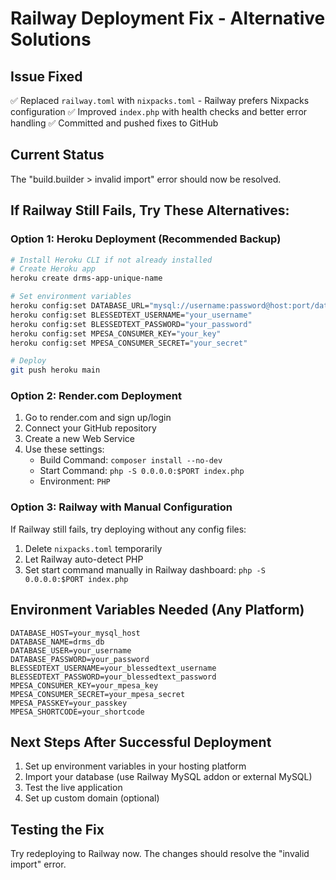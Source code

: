 # Railway Deployment Fix - Alternative Solutions

## Issue Fixed
✅ Replaced `railway.toml` with `nixpacks.toml` - Railway prefers Nixpacks configuration
✅ Improved `index.php` with health checks and better error handling
✅ Committed and pushed fixes to GitHub

## Current Status
The "build.builder > invalid import" error should now be resolved. 

## If Railway Still Fails, Try These Alternatives:

### Option 1: Heroku Deployment (Recommended Backup)
```bash
# Install Heroku CLI if not already installed
# Create Heroku app
heroku create drms-app-unique-name

# Set environment variables
heroku config:set DATABASE_URL="mysql://username:password@host:port/database"
heroku config:set BLESSEDTEXT_USERNAME="your_username"
heroku config:set BLESSEDTEXT_PASSWORD="your_password"
heroku config:set MPESA_CONSUMER_KEY="your_key"
heroku config:set MPESA_CONSUMER_SECRET="your_secret"

# Deploy
git push heroku main
```

### Option 2: Render.com Deployment
1. Go to render.com and sign up/login
2. Connect your GitHub repository
3. Create a new Web Service
4. Use these settings:
   - Build Command: `composer install --no-dev`
   - Start Command: `php -S 0.0.0.0:$PORT index.php`
   - Environment: `PHP`

### Option 3: Railway with Manual Configuration
If Railway still fails, try deploying without any config files:
1. Delete `nixpacks.toml` temporarily
2. Let Railway auto-detect PHP
3. Set start command manually in Railway dashboard: `php -S 0.0.0.0:$PORT index.php`

## Environment Variables Needed (Any Platform)
```
DATABASE_HOST=your_mysql_host
DATABASE_NAME=drms_db
DATABASE_USER=your_username
DATABASE_PASSWORD=your_password
BLESSEDTEXT_USERNAME=your_blessedtext_username
BLESSEDTEXT_PASSWORD=your_blessedtext_password
MPESA_CONSUMER_KEY=your_mpesa_key
MPESA_CONSUMER_SECRET=your_mpesa_secret
MPESA_PASSKEY=your_passkey
MPESA_SHORTCODE=your_shortcode
```

## Next Steps After Successful Deployment
1. Set up environment variables in your hosting platform
2. Import your database (use Railway MySQL addon or external MySQL)
3. Test the live application
4. Set up custom domain (optional)

## Testing the Fix
Try redeploying to Railway now. The changes should resolve the "invalid import" error.
